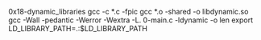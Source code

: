0x18-dynamic_libraries
gcc -c *.c -fpic
gcc *.o -shared -o libdynamic.so
gcc -Wall -pedantic -Werror -Wextra -L. 0-main.c -ldynamic -o len
 export LD_LIBRARY_PATH=.:$LD_LIBRARY_PATH
